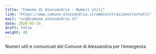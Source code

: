 ```yaml
---
title: "Comune di Alessandria - Numeri utili"
link: "https://www.comune.alessandria.it/amministrazione/contatti"
mail: "urp@comune.alessandria.it"
date: 2020-05-16
draft: false
weight: 40
---
```


Numeri utili e comunicati del Comune di Alessandria per l’emergenza
